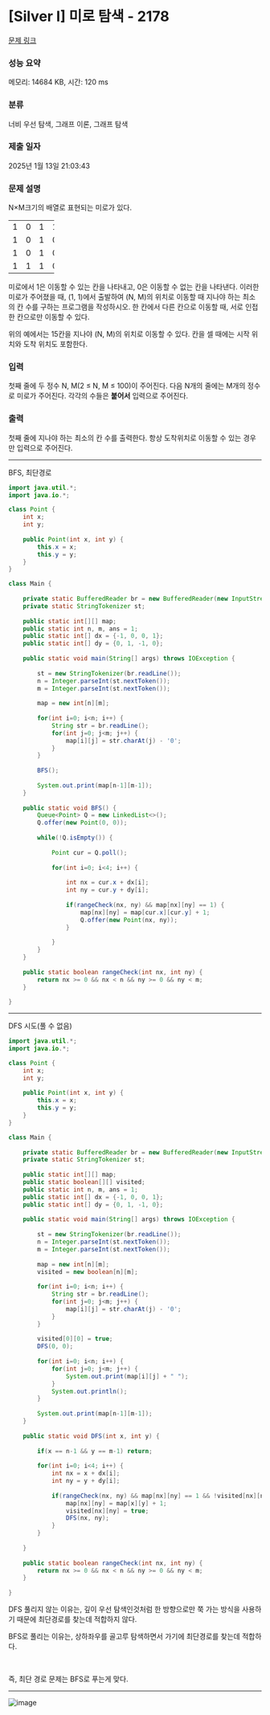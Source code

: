 # [Silver I] 미로 탐색 - 2178 

[문제 링크](https://www.acmicpc.net/problem/2178) 

### 성능 요약

메모리: 14684 KB, 시간: 120 ms

### 분류

너비 우선 탐색, 그래프 이론, 그래프 탐색

### 제출 일자

2025년 1월 13일 21:03:43

### 문제 설명

<p>N×M크기의 배열로 표현되는 미로가 있다.</p>

<table class="table table-bordered" style="width:18%">
	<tbody>
		<tr>
			<td style="width:3%">1</td>
			<td style="width:3%">0</td>
			<td style="width:3%">1</td>
			<td style="width:3%">1</td>
			<td style="width:3%">1</td>
			<td style="width:3%">1</td>
		</tr>
		<tr>
			<td>1</td>
			<td>0</td>
			<td>1</td>
			<td>0</td>
			<td>1</td>
			<td>0</td>
		</tr>
		<tr>
			<td>1</td>
			<td>0</td>
			<td>1</td>
			<td>0</td>
			<td>1</td>
			<td>1</td>
		</tr>
		<tr>
			<td>1</td>
			<td>1</td>
			<td>1</td>
			<td>0</td>
			<td>1</td>
			<td>1</td>
		</tr>
	</tbody>
</table>

<p>미로에서 1은 이동할 수 있는 칸을 나타내고, 0은 이동할 수 없는 칸을 나타낸다. 이러한 미로가 주어졌을 때, (1, 1)에서 출발하여 (N, M)의 위치로 이동할 때 지나야 하는 최소의 칸 수를 구하는 프로그램을 작성하시오. 한 칸에서 다른 칸으로 이동할 때, 서로 인접한 칸으로만 이동할 수 있다.</p>

<p>위의 예에서는 15칸을 지나야 (N, M)의 위치로 이동할 수 있다. 칸을 셀 때에는 시작 위치와 도착 위치도 포함한다.</p>

### 입력 

 <p>첫째 줄에 두 정수 N, M(2 ≤ N, M ≤ 100)이 주어진다. 다음 N개의 줄에는 M개의 정수로 미로가 주어진다. 각각의 수들은 <strong>붙어서</strong> 입력으로 주어진다.</p>

### 출력 

 <p>첫째 줄에 지나야 하는 최소의 칸 수를 출력한다. 항상 도착위치로 이동할 수 있는 경우만 입력으로 주어진다.</p>

---

BFS, 최단경로

```java
import java.util.*;
import java.io.*;

class Point {
    int x;
    int y;
    
    public Point(int x, int y) {
        this.x = x;
        this.y = y;
    }
}

class Main {
    
    private static BufferedReader br = new BufferedReader(new InputStreamReader(System.in));
    private static StringTokenizer st;
    
    public static int[][] map;
    public static int n, m, ans = 1;
    public static int[] dx = {-1, 0, 0, 1};
    public static int[] dy = {0, 1, -1, 0};
    
    public static void main(String[] args) throws IOException {
        
        st = new StringTokenizer(br.readLine());
        n = Integer.parseInt(st.nextToken());
        m = Integer.parseInt(st.nextToken());
        
        map = new int[n][m];
        
        for(int i=0; i<n; i++) {
            String str = br.readLine();
            for(int j=0; j<m; j++) {
                map[i][j] = str.charAt(j) - '0';
            }
        }
        
        BFS();
        
        System.out.print(map[n-1][m-1]);
    }
    
    public static void BFS() {
        Queue<Point> Q = new LinkedList<>();
        Q.offer(new Point(0, 0));
        
        while(!Q.isEmpty()) {
            
            Point cur = Q.poll();
            
            for(int i=0; i<4; i++) {
                
                int nx = cur.x + dx[i];
                int ny = cur.y + dy[i];
                
                if(rangeCheck(nx, ny) && map[nx][ny] == 1) {
                    map[nx][ny] = map[cur.x][cur.y] + 1;
                    Q.offer(new Point(nx, ny));
                }
                
            }
        }
    }
    
    public static boolean rangeCheck(int nx, int ny) {
        return nx >= 0 && nx < n && ny >= 0 && ny < m;
    }
    
}


```

---

DFS 시도(풀 수 없음)

```java
import java.util.*;
import java.io.*;

class Point {
    int x;
    int y;
    
    public Point(int x, int y) {
        this.x = x;
        this.y = y;
    }
}

class Main {
    
    private static BufferedReader br = new BufferedReader(new InputStreamReader(System.in));
    private static StringTokenizer st;
    
    public static int[][] map;
    public static boolean[][] visited;
    public static int n, m, ans = 1;
    public static int[] dx = {-1, 0, 0, 1};
    public static int[] dy = {0, 1, -1, 0};
    
    public static void main(String[] args) throws IOException {
        
        st = new StringTokenizer(br.readLine());
        n = Integer.parseInt(st.nextToken());
        m = Integer.parseInt(st.nextToken());
        
        map = new int[n][m];
        visited = new boolean[n][m];
        
        for(int i=0; i<n; i++) {
            String str = br.readLine();
            for(int j=0; j<m; j++) {
                map[i][j] = str.charAt(j) - '0';
            }
        }
        
        visited[0][0] = true;
        DFS(0, 0);
        
        for(int i=0; i<n; i++) {
            for(int j=0; j<m; j++) {
                System.out.print(map[i][j] + " ");
            }
            System.out.println();
        }
        
        System.out.print(map[n-1][m-1]);
    }
    
    public static void DFS(int x, int y) {
        
        if(x == n-1 && y == m-1) return;
        
        for(int i=0; i<4; i++) {
            int nx = x + dx[i];
            int ny = y + dy[i];
            
            if(rangeCheck(nx, ny) && map[nx][ny] == 1 && !visited[nx][ny]) {
                map[nx][ny] = map[x][y] + 1;
                visited[nx][ny] = true;
                DFS(nx, ny);
            }
        }
        
    }
    
    public static boolean rangeCheck(int nx, int ny) {
        return nx >= 0 && nx < n && ny >= 0 && ny < m;
    }
    
}


```

DFS 풀리지 않는 이유는, 깊이 우선 탐색인것처럼 한 방향으로만 쭉 가는 방식을 사용하기 때문에 최단경로를 찾는데 적합하지 않다.

BFS로 풀리는 이유는, 상하좌우를 골고루 탐색하면서 가기에 최단경로를 찾는데 적합하다.

&nbsp;

즉, 최단 경로 문제는 BFS로 푸는게 맞다.



---

![image](https://github.com/user-attachments/assets/e34f25d0-2f8b-46bc-80e9-1e794e162688)
